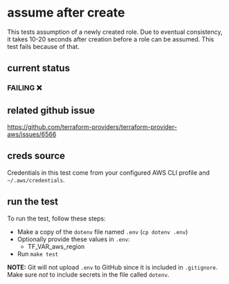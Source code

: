# assume after create
This tests assumption of a newly created role. Due to eventual consistency, it takes 10-20 seconds after creation before a role can be assumed. This test fails because of that.

## current status
### FAILING :x:

## related github issue
https://github.com/terraform-providers/terraform-provider-aws/issues/6566

## creds source
Credentials in this test come from your configured AWS CLI profile and `~/.aws/credentials`.

## run the test

To run the test, follow these steps:

* Make a copy of the `dotenv` file named `.env` (`cp dotenv .env`)
* Optionally provide these values in `.env`:
    * TF_VAR_aws_region
* Run `make test`

**NOTE:** Git will not upload `.env` to GitHub since it is included in `.gitignore`. Make sure _not_ to include secrets in the file called `dotenv`.

